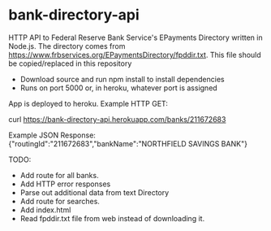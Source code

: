 # bank-directory-api
HTTP API to Federal Reserve Bank Service's EPayments Directory written in Node.js. The directory comes from https://www.frbservices.org/EPaymentsDirectory/fpddir.txt. 
This file should be copied/replaced in this repository 

- Download source and run npm install to install dependencies
- Runs on port 5000 or, in heroku, whatever port is assigned

App is deployed to heroku. Example HTTP GET:

curl https://bank-directory-api.herokuapp.com/banks/211672683

Example JSON Response:
{"routingId":"211672683","bankName":"NORTHFIELD SAVINGS BANK"}

TODO:
- Add route for all banks.
- Add HTTP error responses
- Parse out additional data from text Directory
- Add route for searches.
- Add index.html 
- Read fpddir.txt file from web instead of downloading it. 
